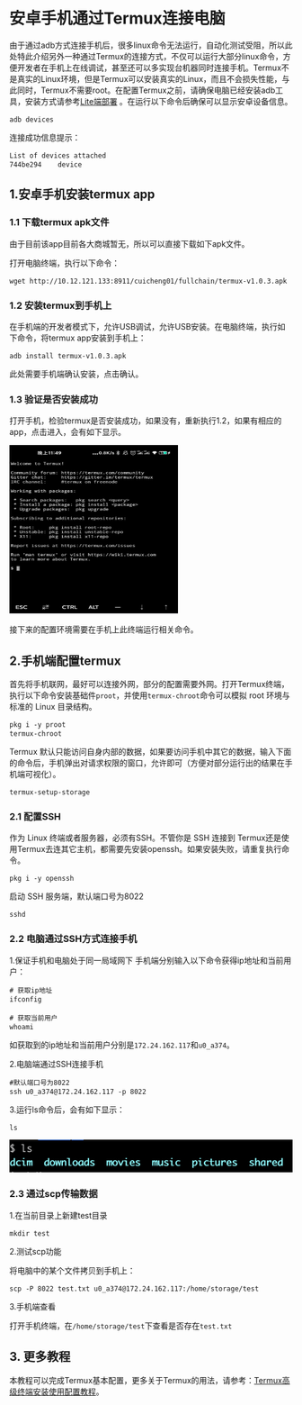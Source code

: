 # 安卓手机通过Termux连接电脑

由于通过adb方式连接手机后，很多linux命令无法运行，自动化测试受阻，所以此处特此介绍另外一种通过Termux的连接方式，不仅可以运行大部分linux命令，方便开发者在手机上在线调试，甚至还可以多实现台机器同时连接手机。Termux不是真实的Linux环境，但是Termux可以安装真实的Linux，而且不会损失性能，与此同时，Termux不需要root。在配置Termux之前，请确保电脑已经安装adb工具，安装方式请参考[Lite端部署](https://github.com/PaddlePaddle/PaddleOCR/blob/develop/deploy/lite/readme.md) 。在运行以下命令后确保可以显示安卓设备信息。

```
adb devices
```
连接成功信息提示：
```
List of devices attached
744be294    device
```

## 1.安卓手机安装termux app

### 1.1 下载termux apk文件

由于目前该app目前各大商城暂无，所以可以直接下载如下apk文件。

打开电脑终端，执行以下命令：

```
wget http://10.12.121.133:8911/cuicheng01/fullchain/termux-v1.0.3.apk
```

### 1.2 安装termux到手机上

在手机端的开发者模式下，允许USB调试，允许USB安装。在电脑终端，执行如下命令，将termux app安装到手机上：

```
adb install termux-v1.0.3.apk
```

此处需要手机端确认安装，点击确认。

### 1.3 验证是否安装成功

打开手机，检验termux是否安装成功，如果没有，重新执行1.2，如果有相应的app，点击进入，会有如下显示。

<img src="termux.jpg" width="300" height = "300">

接下来的配置环境需要在手机上此终端运行相关命令。

## 2.手机端配置termux

首先将手机联网，最好可以连接外网，部分的配置需要外网。打开Termux终端，执行以下命令安装基础件`proot`，并使用`termux-chroot`命令可以模拟 root 环境与标准的 Linux 目录结构。

```
pkg i -y proot
termux-chroot
```

Termux 默认只能访问自身内部的数据，如果要访问手机中其它的数据，输入下面的命令后，手机弹出对请求权限的窗口，允许即可（方便对部分运行出的结果在手机端可视化）。

```
termux-setup-storage
```

### 2.1 配置SSH

作为 Linux 终端或者服务器，必须有SSH。不管你是 SSH 连接到 Termux还是使用Termux去连其它主机，都需要先安装openssh。如果安装失败，请重复执行命令。

```
pkg i -y openssh
```

启动 SSH 服务端，默认端口号为8022

```
sshd
```


### 2.2 电脑通过SSH方式连接手机

1.保证手机和电脑处于同一局域网下
手机端分别输入以下命令获得ip地址和当前用户：

```
# 获取ip地址
ifconfig

# 获取当前用户
whoami
```

如获取到的ip地址和当前用户分别是`172.24.162.117`和`u0_a374`。

2.电脑端通过SSH连接手机

```
#默认端口号为8022
ssh u0_a374@172.24.162.117 -p 8022
```

3.运行ls命令后，会有如下显示：

```
ls
```

<img src="ssh_termux_ls.png" width="800">


### 2.3 通过scp传输数据

1.在当前目录上新建test目录

```
mkdir test
```

2.测试scp功能

将电脑中的某个文件拷贝到手机上：
```
scp -P 8022 test.txt u0_a374@172.24.162.117:/home/storage/test
```

3.手机端查看

打开手机终端，在`/home/storage/test`下查看是否存在`test.txt`


## 3. 更多教程

本教程可以完成Termux基本配置，更多关于Termux的用法，请参考：[Termux高级终端安装使用配置教程](https://www.sqlsec.com/2018/05/termux.html)。
